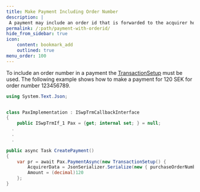 ```yaml
---
title: Make Payment Including Order Number
description: |
 A payment may include an order id that is forwarded to the acquirer host.
permalink: /:path/payment-with-orderid/
hide_from_sidebar: true
icon:
    content: bookmark_add
    outlined: true
menu_order: 100
---
```

To include an order number in a payment the [TransactionSetup][transactionsetup] must be used. The following example shows how to make a payment for 120 SEK for order number 123456789.

```c#
using System.Text.Json;


class PaxImplementation : ISwpTrmCallbackInterface
{
    public ISwpTrmIf_1 Pax = {get; internal set; } = null;
  .
  .
  .

public async Task CreatePayment()
{
    var pr = await Pax.PaymentAsync(new TransactionSetup() {
        AcquirerData = JsonSerializer.Serialize(new { purchaseOrderNumber = "123456789"}),
        Amount = (decimal)120
    };
}
```

[transactionsetup]: /pax-terminal/NET/includes/transactionsetup
